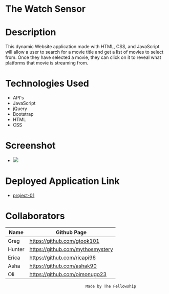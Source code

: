 # The Watch Sensor


# Description
This dynamic Website application made with HTML, CSS, and JavaScript will allow a user to search for a movie title and get a list of movies to select from. Once they have selected a movie, they can click on it to reveal what platforms that movie is streaming from.

# Technologies Used
* API's
* JavaScript
* jQuery
* Bootstrap
* HTML
* CSS



# Screenshot

* ![](./assets/images/watch-sensor.png)


# Deployed Application Link

* [project-01](https://ashak90.github.io/project-01/)



# Collaborators 

| Name    | Github Page |
| ------- | ----------- |
| Greg    | https://github.com/gtook101 |
| Hunter  | https://github.com/mythosmystery |
| Erica   | https://github.com/ricapi96  |
| Asha    | https://github.com/ashak90   |
| Oli     | https://github.com/oimonugo23  |


                                       Made by The Fellowship